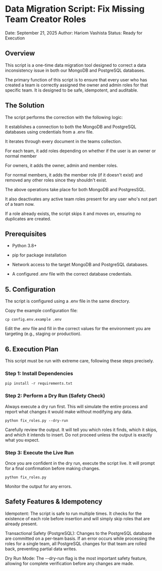 # Data Migration Script: Fix Missing Team Creator Roles
Date: September 21, 2025
Author: Hariom Vashista
Status: Ready for Execution

## Overview
This script is a one-time data migration tool designed to correct a data inconsistency issue in both our MongoDB and PostgreSQL databases.

The primary function of this script is to ensure that every user who has created a team is correctly assigned the owner and admin roles for that specific team. It is designed to be safe, idempotent, and auditable.

## The Solution
The script performs the correction with the following logic:

It establishes a connection to both the MongoDB and PostgreSQL databases using credentials from a .env file.

It iterates through every document in the teams collection.

For each team, it add roles depending on whether if the user is an owner or normal member

For owners, it adds the owner, admin and member roles.

For normal members, it adds the member role (if it doesn't exist) and removed any other roles since they shouldn't exist.

The above operations take place for both MongoDB and PostgresSQL.

It also deactivates any active team roles present for any user who's not part of a team now.

If a role already exists, the script skips it and moves on, ensuring no duplicates are created.

## Prerequisites
- Python 3.8+

- pip for package installation

- Network access to the target MongoDB and PostgreSQL databases.

- A configured .env file with the correct database credentials.

## 5. Configuration
The script is configured using a .env file in the same directory.

Copy the example configuration file:

```
cp config.env.example .env
```

Edit the .env file and fill in the correct values for the environment you are targeting (e.g., staging or production).


## 6. Execution Plan
This script must be run with extreme care, following these steps precisely.

### Step 1: Install Dependencies
```
pip install -r requirements.txt
```

### Step 2: Perform a Dry Run (Safety Check)
Always execute a dry run first. This will simulate the entire process and report what changes it would make without modifying any data.

```
python fix_roles.py --dry-run
```

Carefully review the output. It will tell you which roles it finds, which it skips, and which it intends to insert. Do not proceed unless the output is exactly what you expect.

### Step 3: Execute the Live Run

Once you are confident in the dry run, execute the script live. It will prompt for a final confirmation before making changes.

```
python fix_roles.py
```

Monitor the output for any errors.

## Safety Features & Idempotency
Idempotent: The script is safe to run multiple times. It checks for the existence of each role before insertion and will simply skip roles that are already present.

Transactional Safety (PostgreSQL): Changes to the PostgreSQL database are committed on a per-team basis. If an error occurs while processing the roles for a single team, all PostgreSQL changes for that team are rolled back, preventing partial data writes.

Dry Run Mode: The --dry-run flag is the most important safety feature, allowing for complete verification before any changes are made.